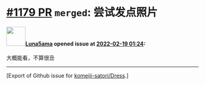 # [\#1179 PR](https://github.com/komeiji-satori/Dress/pull/1179) `merged`: 尝试发点照片

#### <img src="https://avatars.githubusercontent.com/u/62033805?u=73689671cd760355e38e953d8e90c3b91d538151&v=4" width="50">[Luna5ama](https://github.com/Luna5ama) opened issue at [2022-02-19 01:24](https://github.com/komeiji-satori/Dress/pull/1179):

大概能看，不算很丑




-------------------------------------------------------------------------------



[Export of Github issue for [komeiji-satori/Dress](https://github.com/komeiji-satori/Dress).]
